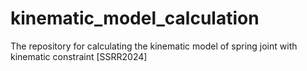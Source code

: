 # kinematic_model_calculation
The repository for calculating the kinematic model of spring joint with kinematic constraint [SSRR2024]
